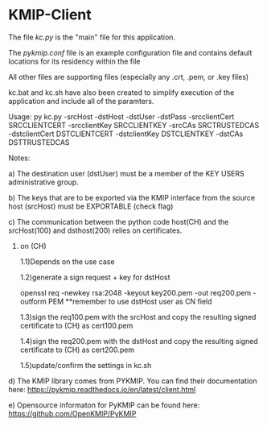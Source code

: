 # KMIP-Client
 
The file *kc.py* is the "main" file for this application.  

The *pykmip.conf* file is an example configuration file and contains default locations for its residency within the file

All other files are supporting files (especially any .crt, .pem, or .key files)

kc.bat and kc.sh have also been created to simplify execution of the application and include all of the paramters.

   Usage: py kc.py -srcHost <hostname or IP>
                   -dstHost <hostname or IP> -dstUser <username> -dstPass <password>
                   -srcclientCert SRCCLIENTCERT -srcclientKey SRCCLIENTKEY -srcCAs SRCTRUSTEDCAS
                   -dstclientCert DSTCLIENTCERT -dstclientKey DSTCLIENTKEY -dstCAs DSTTRUSTEDCAS

                  
                  
Notes:  

a) The destination user (dstUser) must be a member of the KEY USERS administrative group.

b) The keys that are to be exported via the KMIP interface from the source host (srcHost) must be EXPORTABLE (check flag)

c) The communication between the python code host(CH) and the srcHost(100) and dsthost(200) relies on certificates.
   1) on (CH)

      1.1)Depends on the use case 

      1.2)generate a sign request + key for dstHost

      openssl req -newkey rsa:2048 -keyout key200.pem -out req200.pem -outform PEM
      **remember to use dstHost user as CN field

      1.3)sign the req100.pem with the srcHost and copy the resulting signed certificate to (CH) as cert100.pem

      1.4)sign the req200.pem with the dstHost and copy the resulting signed certificate to (CH) as cert200.pem 

      1.5)update/confirm the settings in kc.sh       


d) The KMIP library comes from PYKMIP.  You can find their documentation here: https://pykmip.readthedocs.io/en/latest/client.html

e) Opensource informaton for PyKMIP can be found here:  https://github.com/OpenKMIP/PyKMIP



